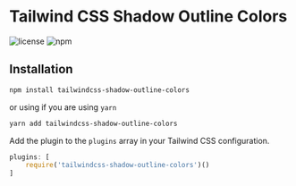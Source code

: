 # Tailwind CSS Shadow Outline Colors

![license](https://badgen.net/github/license/octoper/tailwindcss-shadow-outline-colors)
![npm](https://badgen.net/npm/v/tailwindcss-shadow-outline-colors)

## Installation

```bash
npm install tailwindcss-shadow-outline-colors
```

or using if you are using `yarn`

```bash
yarn add tailwindcss-shadow-outline-colors
```

Add the plugin to the `plugins` array in your Tailwind CSS configuration.

```js
plugins: [
    require('tailwindcss-shadow-outline-colors')()
]
```
